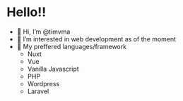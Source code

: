 
<h1>Hello!!</h1>


- 👋 Hi, I’m @timvma
- 👀 I’m interested in web development as of the moment
- 🌱 My preffered languages/framework
     - Nuxt
     - Vue
     - Vanilla Javascript
     - PHP 
     - Wordpress
     - Laravel


